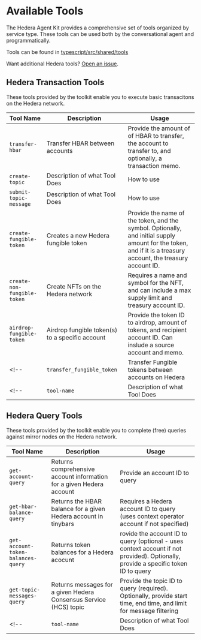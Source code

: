 # Available Tools

The Hedera Agent Kit provides a comprehensive set of tools organized by service type. These tools can be used both by the conversational agent and programmatically.

Tools can be found in [typescript/src/shared/tools](../typescript/src/shared/tools)

Want additional Hedera tools? [Open an issue](https://github.com/hedera-dev/hedera-agent-kit/issues/new?template=toolkit_feature_request.yml&labels=feature-request).

## Hedera Transaction Tools
These tools provided by the toolkit enable you to execute basic transacitons on the Hedera network.

| Tool Name                                       | Description                                        |  Usage                                             |
| ----------------------------------------------- | -------------------------------------------------- | --------------------------------------------------------- |
| `transfer-hbar`| Transfer HBAR between accounts | Provide the amount of of HBAR to transfer, the account to transfer to, and optionally, a transaction memo.|
| `create-topic`| Description of what Tool Does | How to use| 
| `submit-topic-message`| Description of what Tool Does | How to use| 
| `create-fungible-token`| Creates a new Hedera fungible token| Provide the name of the token, and the symbol. Optionally, and initial supply amount for the token, and if it is a treasury account, the treasury account ID. |
| `create-non-fungible-token`| Create NFTs on the Hedera network | Requires a name and symbol for the NFT, and can include a max supply limit and treasury account ID. |
| `airdrop-fungible-token`| Airdrop fungible token(s) to a specific account | Provide the token ID to airdrop, amount of tokens, and recipient account ID. Can inslude a source account and memo.|
<!-- | `transfer_fungible_token`| Transfer Fungible tokens between accounts on Hedera | Provide the token ID to transfter, amount, and recipient account ID. You can also add the source account ID and a memo | -->
<!-- | `tool-name`| Description of what Tool Does | How to use| -->

## Hedera Query Tools
These tools provided by the toolkit enable you to complete (free) queries against mirror nodes on the Hedera network.

| Tool Name                      | Description                           | Usage                                       |
| ------------------------------ | ------------------------------------- | --------------------------------------------------- |
| `get-account-query`| Returns comprehensive account information for a given Hedera account | Provide an account ID to query |
| `get-hbar-balance-query`| Returns the HBAR balance for a given Hedera account in tinybars| Requires a Hedera account ID to query (uses context operator account if not specified)|
| `get-account-token-balances-query`| Returns token balances for a Hedera acocunt | rovide the account ID to query (optional - uses context account if not provided). Optionally, provide a specific token ID to query|
| `get-topic-messages-query`| Returns messages for a given Hedera Consensus Service (HCS) topic | Provide the topic ID to query (required). Optionally, provide start time, end time, and limit for message filtering|
<!-- | `tool-name`| Description of what Tool Does | How to use| -->
